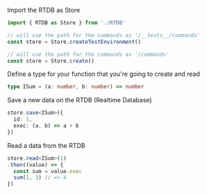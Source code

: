 Import the RTDB as Store
```typescript
import { RTDB as Store } from './RTDB'

// will use the path for the commands as '/__tests__/commands'
const store = Store.createTestEnvironment()

// will use the path for the commands as '/commands'
const store = Store.create()
```
Define a type for your function that you're going to create and read
```typescript
type ISum = (a: number, b: number) => number
```

Save a new data on the RTDB (Realtime Database) 
```typescript
store.save<ISum>({
  id: 1,
  exec: (a, b) => a + b
})
```

Read a data from the RTDB
```typescript
store.read<ISum>(1)
.then((value) => {
  const sum = value.exec
  sum(1, 3) // => 4
})
```